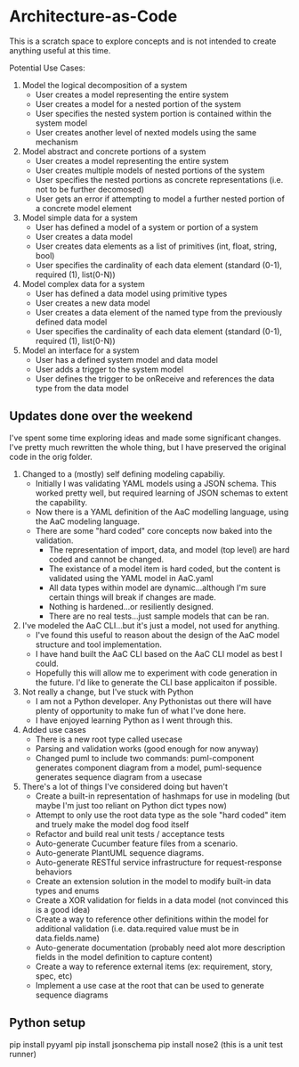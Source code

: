# Architecture-as-Code

This is a scratch space to explore concepts and is not intended to create anything useful at this time.

Potential Use Cases:
1) Model the logical decomposition of a system
    - User creates a model representing the entire system
    - User creates a model for a nested portion of the system
    - User specifies the nested system portion is contained within the system model
    - User creates another level of nexted models using the same mechanism
2) Model abstract and concrete portions of a system
    - User creates a model representing the entire system
    - User creates multiple models of nested portions of the system
    - User specifies the nested portions as concrete representations (i.e. not to be further decomosed)
    - User gets an error if attempting to model a further nested portion of a concrete model element
3) Model simple data for a system
    - User has defined a model of a system or portion of a system
    - User creates a data model 
    - User creates data elements as a list of primitives (int, float, string, bool)
    - User specifies the cardinality of each data element (standard (0-1), required (1), list(0-N))
4) Model complex data for a system
    - User has defined a data model using primitive types
    - User creates a new data model
    - User creates a data element of the named type from the previously defined data model
    - User specifies the cardinality of each data element (standard (0-1), required (1), list(0-N))
5) Model an interface for a system
    - User has a defined system model and data model
    - User adds a trigger to the system model
    - User defines the trigger to be onReceive and references the data type from the data model


## Updates done over the weekend
I've spent some time exploring ideas and made some significant changes.  I've pretty much rewritten the whole thing, but I have preserved the original code in the orig folder.
1) Changed to a (mostly) self defining modeling capabiliy.
    - Initially I was validating YAML models using a JSON schema.  This worked pretty well, but required learning of JSON schemas to extent the capability.
    - Now there is a YAML definition of the AaC modelling language, using the AaC modeling language.
    - There are some "hard coded" core concepts now baked into the validation.
        - The representation of import, data, and model (top level) are hard coded and cannot be changed.
        - The existance of a model item is hard coded, but the content is validated using the YAML model in AaC.yaml
        - All data types within model are dynamic...although I'm sure certain things will break if changes are made.
        - Nothing is hardened...or resiliently designed.
        - There are no real tests...just sample models that can be ran.
2) I've modeled the AaC CLI...but it's just a model, not used for anything.
    - I've found this useful to reason about the design of the AaC model structure and tool implementation.
    - I have hand built the AaC CLI based on the AaC CLI model as best I could.
    - Hopefully this will allow me to experiment with code generation in the future.  I'd like to generate the CLI base applicaiton if possible.
3) Not really a change, but I've stuck with Python
    - I am not a Python developer.  Any Pythonistas out there will have plenty of opportunity to make fun of what I've done here.
    - I have enjoyed learning Python as I went through this.
4) Added use cases
    - There is a new root type called usecase
    - Parsing and validation works (good enough for now anyway)
    - Changed puml to include two commands:  puml-component generates component diagram from a model, puml-sequence generates sequence diagram from a usecase
4) There's a lot of things I've considered doing but haven't
    - Create a built-in representation of hashmaps for use in modeling (but maybe I'm just too reliant on Python dict types now)
    - Attempt to only use the root data type as the sole "hard coded" item and truely make the model dog food itself
    - Refactor and build real unit tests / acceptance tests
    - Auto-generate Cucumber feature files from a scenario.
    - Auto-generate PlantUML sequence diagrams.
    - Auto-generate RESTful service infrastructure for request-response behaviors
    - Create an extension solution in the model to modify built-in data types and enums
    - Create a XOR validation for fields in a data model (not convinced this is a good idea)
    - Create a way to reference other definitions within the model for additional validation (i.e. data.required value must be in data.fields.name)
    - Auto-generate documentation (probably need alot more description fields in the model definition to capture content)
    - Create a way to reference external items (ex: requirement, story, spec, etc)
    - Implement a use case at the root that can be used to generate sequence diagrams


## Python setup
pip install pyyaml
pip install jsonschema
pip install nose2  (this is a unit test runner)